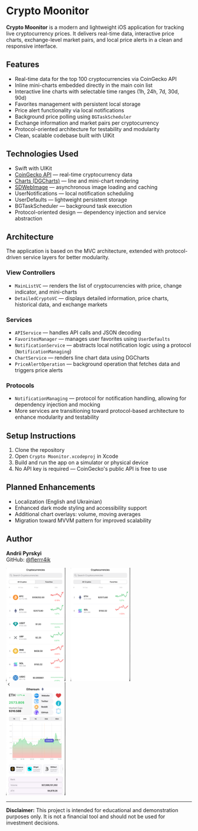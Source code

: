 
# Crypto Moonitor

**Crypto Moonitor** is a modern and lightweight iOS application for tracking live cryptocurrency prices. It delivers real-time data, interactive price charts, exchange-level market pairs, and local price alerts in a clean and responsive interface.

## Features

- Real-time data for the top 100 cryptocurrencies via CoinGecko API  
- Inline mini-charts embedded directly in the main coin list  
- Interactive line charts with selectable time ranges (1h, 24h, 7d, 30d, 90d)  
- Favorites management with persistent local storage  
- Price alert functionality via local notifications  
- Background price polling using `BGTaskScheduler`  
- Exchange information and market pairs per cryptocurrency  
- Protocol-oriented architecture for testability and modularity  
- Clean, scalable codebase built with UIKit  

## Technologies Used

- Swift with UIKit  
- [CoinGecko API](https://www.coingecko.com/) — real-time cryptocurrency data  
- [Charts (DGCharts)](https://github.com/danielgindi/Charts) — line and mini-chart rendering  
- [SDWebImage](https://github.com/SDWebImage/SDWebImage) — asynchronous image loading and caching  
- UserNotifications — local notification scheduling  
- UserDefaults — lightweight persistent storage  
- BGTaskScheduler — background task execution  
- Protocol-oriented design — dependency injection and service abstraction  

## Architecture

The application is based on the MVC architecture, extended with protocol-driven service layers for better modularity.

### View Controllers

- `MainListVC` — renders the list of cryptocurrencies with price, change indicator, and mini-charts  
- `DetailedCryptoVC` — displays detailed information, price charts, historical data, and exchange markets  

### Services

- `APIService` — handles API calls and JSON decoding  
- `FavoritesManager` — manages user favorites using `UserDefaults`  
- `NotificationService` — abstracts local notification logic using a protocol (`NotificationManaging`)  
- `ChartService` — renders line chart data using DGCharts  
- `PriceAlertOperation` — background operation that fetches data and triggers price alerts  

### Protocols

- `NotificationManaging` — protocol for notification handling, allowing for dependency injection and mocking  
- More services are transitioning toward protocol-based architecture to enhance modularity and testability  

## Setup Instructions

1. Clone the repository  
2. Open `Crypto Moonitor.xcodeproj` in Xcode  
3. Build and run the app on a simulator or physical device  
4. No API key is required — CoinGecko's public API is free to use  

## Planned Enhancements

- Localization (English and Ukrainian)  
- Enhanced dark mode styling and accessibility support  
- Additional chart overlays: volume, moving averages  
- Migration toward MVVM pattern for improved scalability  

## Author

**Andrii Pyrskyi**  
GitHub: [@flerrr4ik](https://github.com/flerrr4ik)


<p>
  <img src="docs/main.png" width="32%" style="margin-right: 2%;" />
  <img src="docs/favorite.png" width="32%" style="margin-right: 2%;" />
  <img src="docs/detail.png" width="32%" />
</p>


---

**Disclaimer:** This project is intended for educational and demonstration purposes only. It is not a financial tool and should not be used for investment decisions.
